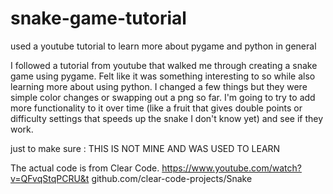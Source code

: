 # snake-game-tutorial
used a youtube tutorial to learn more about pygame and python in general

I followed a tutorial from youtube that walked me through creating a snake game using pygame. Felt like it was something interesting to so while also learning more about using python.
I changed a few things but they were simple color changes or swapping out a png so far. I'm going to try to add more functionality to it over time (like a fruit that gives double points or difficulty settings that speeds up the snake I don't know yet) and see if they work.

just to make sure : THIS IS NOT MINE AND WAS USED TO LEARN

The actual code is from Clear Code. https://www.youtube.com/watch?v=QFvqStqPCRU&t
                                    github.com/clear-code-projects/Snake
